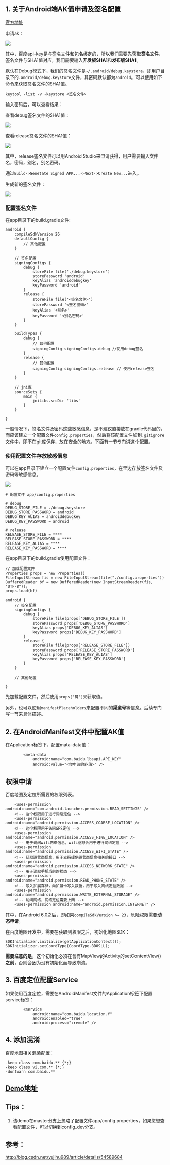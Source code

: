 ## 1. 关于Android端AK值申请及签名配置

[官方地址](http://lbsyun.baidu.com/apiconsole/key/create)

申请ak：

![](https://github.com/YoungBear/MyBlog/blob/master/pngs/baidu/baidu_ak_apply_android.png)

其中，百度api-key是与签名文件和包名绑定的，所以我们需要先获取**签名文件**，签名文件与SHA1值对应。我们需要输入**开发板SHA1**和**发布版SHA1**。

默认在Debug模式下，我们的签名文件是`~/.android/debug.keystore`，即用户目录下的`.android/debug.keystore`文件，其密码默认都为`android`。可以使用如下命令来获取签名文件的SHA1值。

```
keytool -list -v -keystore <签名文件>
```

输入密码后，可以查看结果：

查看debug签名文件的SHA1值：

![](https://github.com/YoungBear/MyBlog/blob/master/pngs/baidu/get_sha1_debug.png)

查看release签名文件的SHA1值：

![](https://github.com/YoungBear/MyBlog/blob/master/pngs/baidu/get_sha1_release.png)




其中，release签名文件可以用Android Studio来申请获得，用户需要输入文件名，密码，别名，别名密码。

通过`Build->Genetate Signed APK...->Next->Create New...`进入。

生成新的签名文件：

![](https://github.com/YoungBear/MyBlog/blob/master/pngs/baidu/as_apply_sign_file.png)

### 配置签名文件

在app目录下的build.gradle文件:

```
android {
    compileSdkVersion 26
    defaultConfig {
        // 其他配置
    }

    // 签名配置
    signingConfigs {
        debug {
            storeFile file('./debug.keystore')
            storePassword 'android'
            keyAlias 'androiddebugkey'
            keyPassword 'android'
        }
        release {
            storeFile file('<签名文件>')
            storePassword '<签名密码>'
            keyAlias '<别名>'
            keyPassword '<别名密码>'
        }
    }

    buildTypes {
        debug {
            // 其他配置
            signingConfig signingConfigs.debug //使用debug签名
        }
        release {
            // 其他配置
            signingConfig signingConfigs.release // 使用release签名
        }
    }

    // jni库
    sourceSets {
        main {
            jniLibs.srcDir 'libs'
        }
    }

}
```
一般情况下，签名文件及密码这些敏感信息，是不建议直接放在gradle代码里的，而应该建立一个配置文件`config.properties`，然后将该配置文件加到`.gitignore`文件中，即不在git库保存，放在安全的地方。下面有一节专门讲这个配置。

### 使用配置文件存放敏感信息

可以在app目录下建立一个配置文件`config.properties`，在里边存放签名文件及密码等敏感信息。

![](https://github.com/YoungBear/MyBlog/blob/master/pngs/baidu/config_preoperties.png)

```
# 配置文件 app/config.properties

# debug
DEBUG_STORE_FILE = ./debug.keystore
DEBUG_STORE_PASSWORD = android
DEBUG_KEY_ALIAS = androiddebugkey
DEBUG_KEY_PASSWORD = android

# release
RELEASE_STORE_FILE = ****
RELEASE_STORE_PASSWORD = ****
RELEASE_KEY_ALIAS = ****
RELEASE_KEY_PASSWORD = ****

```

在app目录下的build.gradle使用配置文件：

```
// 加载配置文件
Properties props = new Properties()
FileInputStream fis = new FileInputStream(file("./config.properties"))
BufferedReader bf = new BufferedReader(new InputStreamReader(fis, "UTF-8"));
props.load(bf)

android {
    // 签名配置
    signingConfigs {
        debug {
            storeFile file(props['DEBUG_STORE_FILE'])
            storePassword props['DEBUG_STORE_PASSWORD']
            keyAlias props['DEBUG_KEY_ALIAS']
            keyPassword props['DEBUG_KEY_PASSWORD']
        }
        release {
            storeFile file(props['RELEASE_STORE_FILE'])
            storePassword props['RELEASE_STORE_PASSWORD']
            keyAlias props['RELEASE_KEY_ALIAS']
            keyPassword props['RELEASE_KEY_PASSWORD']
        }
    }

    // 其他配置

}
```

先加载配置文件，然后使用`props['键']`来获取值。

另外，也可以使用`manifestPlaceholders`来配置不同的**渠道号**等信息。后续专门写一节来具体描述。

## 2. 在AndroidManifest文件中配置AK值

在Application标签下，配置mata-data值：

```
        <meta-data
            android:name="com.baidu.lbsapi.API_KEY"
            android:value="<你申请的ak值>" />
```

## 权限申请

百度地图及定位所需要的权限列表。

```
    <uses-permission android:name="com.android.launcher.permission.READ_SETTINGS" />
    <!-- 这个权限用于进行网络定位 -->
    <uses-permission android:name="android.permission.ACCESS_COARSE_LOCATION" />
    <!-- 这个权限用于访问GPS定位 -->
    <uses-permission android:name="android.permission.ACCESS_FINE_LOCATION" />
    <!-- 用于访问wifi网络信息，wifi信息会用于进行网络定位 -->
    <uses-permission android:name="android.permission.ACCESS_WIFI_STATE" />
    <!-- 获取运营商信息，用于支持提供运营商信息相关的接口 -->
    <uses-permission android:name="android.permission.ACCESS_NETWORK_STATE" />
    <!-- 用于读取手机当前的状态 -->
    <uses-permission android:name="android.permission.READ_PHONE_STATE" />
    <!-- 写入扩展存储，向扩展卡写入数据，用于写入离线定位数据 -->
    <uses-permission android:name="android.permission.WRITE_EXTERNAL_STORAGE" />
    <!-- 访问网络，网络定位需要上网 -->
    <uses-permission android:name="android.permission.INTERNET" />
```

其中，在Android 6.0之后，即如果`compileSdkVersion >= 23`，危险权限需要**动态申请**。

在百度地图开发中，需要在获取到权限之后，初始化地图SDK：

```
SDKInitializer.initialize(getApplicationContext());
SDKInitializer.setCoordType(CoordType.BD09LL);
```

**需要注意的是**，这个初始化必须在含有MapView的Activity的setContentView()**之前**，否则会因为没有初始化而导致崩溃。

## 3. 百度定位配置Service

如果使用百度定位，需要在AndroidManifest文件的Application标签下配置service标签：

```
        <service
            android:name="com.baidu.location.f"
            android:enabled="true"
            android:process=":remote" />
```

## 4. 添加混淆

百度地图相关混淆配置：

```
-keep class com.baidu.** {*;}
-keep class vi.com.** {*;}
-dontwarn com.baidu.**
```

## [Demo地址](https://github.com/YoungBear/BaiduDemo)

## Tips：

1. 该demo在master分支上忽略了配置文件app/config.properties，如果您想查看配置文件，可以切换到config_dev分支。




## 参考：

http://blog.csdn.net/yujihu989/article/details/54589684


